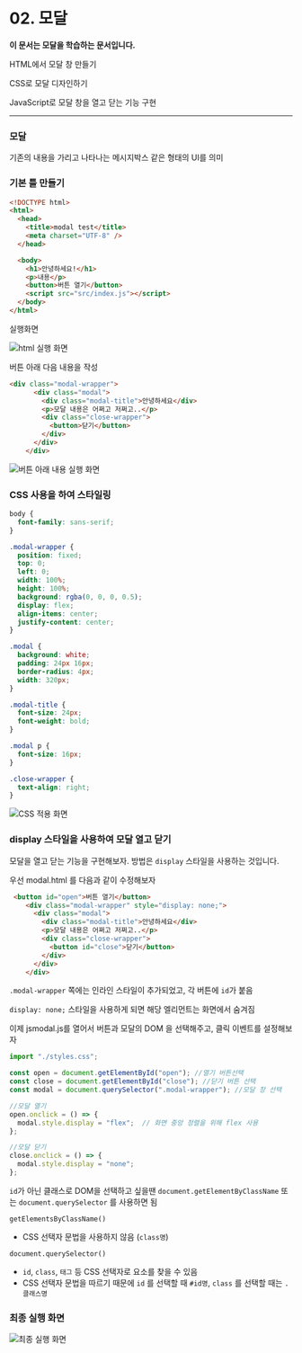 # 02. 모달
**이 문서는 모달을 학습하는 문서입니다.**

HTML에서 모달 창 만들기

CSS로 모달 디자인하기

JavaScript로 모달 창을 열고 닫는 기능 구현

---

### 모달
기존의 내용을 가리고 나타나는 메시지박스 같은 형태의 UI를 의미

### 기본 틀 만들기

```html
<!DOCTYPE html>
<html>
  <head>
    <title>modal test</title>
    <meta charset="UTF-8" />
  </head>

  <body>
    <h1>안녕하세요!</h1>
    <p>내용</p>
    <button>버튼 열기</button>
    <script src="src/index.js"></script>
  </body>
</html>
```
실행화면

![html 실행 화면](/JavaScript-Docs/images/modal01.png)

버튼 아래 다음 내용을 작성
```html
<div class="modal-wrapper">
      <div class="modal">
        <div class="modal-title">안녕하세요</div>
        <p>모달 내용은 어쩌고 저쩌고..</p>
        <div class="close-wrapper">
          <button>닫기</button>
        </div>
      </div>
    </div>
```

![버튼 아래 내용 실행 화면](/JavaScript-Docs/images/modal02.png)

### CSS 사용을 하여 스타일링
```css
body {
  font-family: sans-serif;
}

.modal-wrapper {
  position: fixed;
  top: 0;
  left: 0;
  width: 100%;
  height: 100%;
  background: rgba(0, 0, 0, 0.5);
  display: flex;
  align-items: center;
  justify-content: center;
}

.modal {
  background: white;
  padding: 24px 16px;
  border-radius: 4px;
  width: 320px;
}

.modal-title {
  font-size: 24px;
  font-weight: bold;
}

.modal p {
  font-size: 16px;
}

.close-wrapper {
  text-align: right;
}
```

![CSS 적용 화면](/JavaScript-Docs/images/modal03.png)

### display 스타일을 사용하여 모달 열고 닫기

모달을 열고 닫는 기능을 구현해보자. 방법은 `display` 스타일을 사용하는 것입니다. 

우선 modal.html 를 다음과 같이 수정해보자 
```html
 <button id="open">버튼 열기</button>
    <div class="modal-wrapper" style="display: none;">
      <div class="modal">
        <div class="modal-title">안녕하세요</div>
        <p>모달 내용은 어쩌고 저쩌고..</p>
        <div class="close-wrapper">
          <button id="close">닫기</button>
        </div>
      </div>
    </div>
```
`.modal-wrapper` 쪽에는 인라인 스타일이 추가되었고, 각 버튼에 `id`가 붙음

`display: none;` 스타일을 사용하게 되면 해당 엘리먼트는 화면에서 숨겨짐

이제 jsmodal.js를 열어서 버튼과 모달의 DOM 을 선택해주고, 클릭 이벤트를 설정해보자
```js
import "./styles.css";

const open = document.getElementById("open"); //열기 버튼선택
const close = document.getElementById("close"); //닫기 버튼 선택
const modal = document.querySelector(".modal-wrapper"); //모달 창 선택

//모달 열기
open.onclick = () => {
  modal.style.display = "flex";  // 화면 중앙 정렬을 위해 flex 사용
};

//모달 닫기
close.onclick = () => {
  modal.style.display = "none"; 
};
```
`id`가 아닌 클래스로 DOM을 선택하고 싶을땐 `document.getElementByClassName` 또는 `document.querySelector` 를 사용하면 됨 

`getElementsByClassName()`
- CSS 선택자 문법을 사용하지 않음 (`class명`) 

`document.querySelector()` 
- `id`, `class`, `태그` 등 CSS 선택자로 요소를 찾을 수 있음
- CSS 선택자 문법을 따르기 때문에 `id` 를 선택할 때 `#id명`, `class` 를 선택할 때는 `.클래스명`

### 최종 실행 화면
![최종 실행 화면](/JavaScript-Docs/images/modal04.gif)